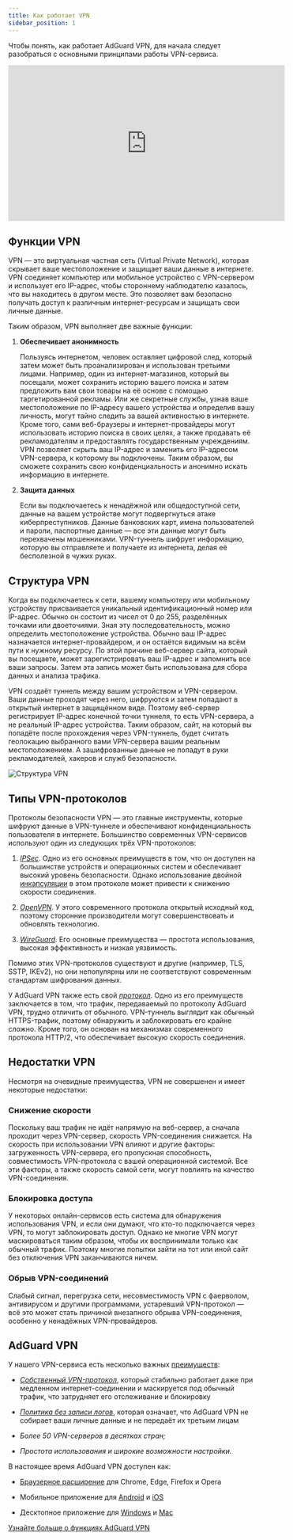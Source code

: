 ```yaml
---
title: Как работает VPN
sidebar_position: 1
---
```


Чтобы понять, как работает AdGuard VPN, для начала следует разобраться с основными принципами работы VPN-сервиса.

<iframe width="560" height="315" class="youtube-video" src="https://www.youtube-nocookie.com/embed/aOmkjgfSsIY" title="Видеоплеер YouTube" frameborder="0" allow="accelerometer; autoplay; clipboard-write; encrypted-media; gyroscope; picture-in-picture" allowfullscreen></iframe>

## Функции VPN

VPN — это виртуальная частная сеть (Virtual Private Network), которая скрывает ваше местоположение и защищает ваши данные в интернете. VPN соединяет компьютер или мобильное устройство с VPN-сервером и использует его IP-адрес, чтобы стороннему наблюдателю казалось, что вы находитесь в другом месте. Это позволяет вам безопасно получать доступ к различным интернет-ресурсам и защищать свои личные данные.

Таким образом, VPN выполняет две важные функции:

1. **Обеспечивает анонимность**

    Пользуясь интернетом, человек оставляет цифровой след, который затем может быть проанализирован и использован третьими лицами. Например, один из интернет-магазинов, который вы посещали, может сохранить историю вашего поиска и затем предложить вам свои товары на её основе с помощью таргетированной рекламы. Или же секретные службы, узнав ваше местоположение по IP-адресу вашего устройства и определив вашу личность, могут тайно следить за вашей активностью в интернете. Кроме того, сами веб-браузеры и интернет-провайдеры могут использовать историю поиска в своих целях, а также продавать её рекламодателям и предоставлять государственным учреждениям. VPN позволяет скрыть ваш IP-адрес и заменить его IP-адресом VPN-сервера, к которому вы подключены. Таким образом, вы сможете сохранить свою конфиденциальность и анонимно искать информацию в интернете.

1. **Защита данных**

    Если вы подключаетесь к ненадёжной или общедоступной сети, данные на вашем устройстве могут подвергнуться атаке киберпреступников. Данные банковских карт, имена пользователей и пароли, паспортные данные — все эти данные могут быть перехвачены мошенниками. VPN-туннель шифрует информацию, которую вы отправляете и получаете из интернета, делая её бесполезной в чужих руках.

## Структура VPN

Когда вы подключаетесь к сети, вашему компьютеру или мобильному устройству присваивается уникальный идентификационный номер или IP-адрес. Обычно он состоит из чисел от 0 до 255, разделённых точками или двоеточиями. Зная эту последовательность, можно определить местоположение устройства. Обычно ваш IP-адрес назначается интернет-провайдером, и он остаётся видимым на всём пути к нужному ресурсу. По этой причине веб-сервер сайта, который вы посещаете, может зарегистрировать ваш IP-адрес и запомнить все ваши запросы. Затем эта запись может быть использована для сбора данных и анализа трафика.

VPN создаёт туннель между вашим устройством и VPN-сервером. Ваши данные проходят через него, шифруются и затем попадают в открытый интернет в защищённом виде. Поэтому веб-сервер регистрирует IP-адрес конечной точки туннеля, то есть VPN-сервера, а не реальный IP-адрес устройства. Таким образом, сайт, на который вы попадёте после прохождения через VPN-туннель, будет считать геолокацию выбранного вами VPN-сервера вашим реальным местоположением. А зашифрованные данные не попадут в руки рекламодателей, хакеров и служб безопасности.

![Структура VPN](https://cdn.adguardvpn.com/public/Adguard/Website/Images/seo/en/how_vpn_3.jpg)

## Типы VPN-протоколов

Протоколы безопасности VPN — это главные инструменты, которые шифруют данные в VPN-туннеле и обеспечивают конфиденциальность пользователя в интернете. Большинство современных VPN-сервисов используют один из следующих трёх VPN-протоколов:

1. [*IPSec*](https://ru.wikipedia.org/wiki/IPsec). Одно из его основных преимуществ в том, что он доступен на большинстве устройств и операционных систем и обеспечивает высокий уровень безопасности. Однако использование двойной [инкапсуляции](https://en.wikipedia.org/wiki/Encapsulation_(networking)) в этом протоколе может привести к снижению скорости соединения.

1. [*OpenVPN*](https://ru.wikipedia.org/wiki/OpenVPN). У этого современного протокола открытый исходный код, поэтому сторонние производители могут совершенствовать и обновлять технологию.

1. [*WireGuard*](https://ru.wikipedia.org/wiki/WireGuard). Его основные преимущества — простота использования, высокая эффективность и низкая уязвимость.

Помимо этих VPN-протоколов существуют и другие (например, TLS, SSTP, IKEv2), но они непопулярны или не соответствуют современным стандартам шифрования данных.

У AdGuard VPN также есть свой [*протокол*](/general/adguard-vpn-protocol). Одно из его преимуществ заключается в том, что трафик, передаваемый по протоколу AdGuard VPN, трудно отличить от обычного. VPN-туннель выглядит как обычный HTTPS-трафик, поэтому обнаружить и заблокировать его крайне сложно. Кроме того, он основан на механизмах современного протокола HTTP/2, что обеспечивает высокую скорость соединения.

## Недостатки VPN

Несмотря на очевидные преимущества, VPN не совершенен и имеет некоторые недостатки:

### Снижение скорости

Поскольку ваш трафик не идёт напрямую на веб-сервер, а сначала проходит через VPN-сервер, скорость VPN-соединения снижается. На скорость при использовании VPN влияют и другие факторы: загруженность VPN-сервера, его пропускная способность, совместимость VPN-протокола с вашей операционной системой. Все эти факторы, а также скорость самой сети, могут повлиять на качество VPN-соединения.

### Блокировка доступа

У некоторых онлайн-сервисов есть система для обнаружения использования VPN, и если они думают, что кто-то подключается через VPN, то могут заблокировать доступ. Однако не многие VPN могут маскироваться таким образом, чтобы их воспринимали только как обычный трафик. Поэтому многие попытки зайти на тот или иной сайт без отключения VPN заканчиваются ничем.

### Обрыв VPN-соединений

Слабый сигнал, перегрузка сети, несовместимость VPN с фаерволом, антивирусом и другими программами, устаревший VPN-протокол — всё это может стать причиной внезапного обрыва VPN-соединения, особенно у ненадёжных VPN-провайдеров.

## AdGuard VPN

У нашего VPN-сервиса есть несколько важных [преимуществ](/general/why-adguard-vpn):

- [*Собственный VPN-протокол*](/general/adguard-vpn-protocol), который стабильно работает даже при медленном интернет-соединении и маскируется под обычный трафик, что затрудняет его отслеживание и блокировку

- [*Политика без записи логов*](https://adguard-vpn.com/privacy.html), которая означает, что AdGuard VPN не собирает ваши личные данные и не передаёт их третьим лицам

- *Более 50 VPN-серверов в десятках стран;*

- *Простота использования и широкие возможности настройки.*

В настоящее время AdGuard VPN доступен как:

- [Браузерное расширение](/adguard-vpn-browser-extension/overview) для Chrome, Edge, Firefox и Opera

- Мобильное приложение для [Android](/adguard-vpn-for-android/overview) и [iOS](/adguard-vpn-for-ios/overview)

- Десктопное приложение для [Windows](/adguard-vpn-for-windows/overview) и [Mac](/adguard-vpn-for-mac/overview)

[Узнайте больше о функциях AdGuard VPN](https://adguard-vpn.com/welcome.html)
